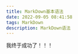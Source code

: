 ```yaml
---
title: MarkDown基本语法
date: 2022-09-05 08:41:58
tags: MarkDown
description: MarkDown语法
---
```

我终于成功了！！！